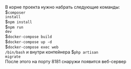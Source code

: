 В корне проекта нужно набрать следующие команды:<br>
$<code>composer install</code><br>
$<code>npm install</code><br>
$<code>npm run dev</code><br>
$<code>docker-compose build</code><br>
$<code>docker-compose up -d</code><br>
$<code>docker-compose exec web /bin/bash</code> и внутри контейнера $<code>php artisan migrate</code><br>
После этого на порту 8181 снаружи появится веб-сервер
